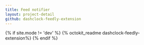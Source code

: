 ```yaml
---
title: Feed notifier
layout: project-detail
github: dashclock-feedly-extension
---
```


{% if site.mode != 'dev' %}
{% octokit_readme dashclock-feedly-extension%}
{% endif %}
